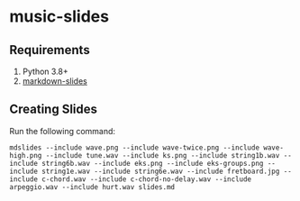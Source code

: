 # music-slides

## Requirements

1. Python 3.8+
2. [markdown-slides](https://gitlab.com/da_doomer/markdown-slides)

## Creating Slides

Run the following command:

```shell
mdslides --include wave.png --include wave-twice.png --include wave-high.png --include tune.wav --include ks.png --include string1b.wav --include string6b.wav --include eks.png --include eks-groups.png --include string1e.wav --include string6e.wav --include fretboard.jpg --include c-chord.wav --include c-chord-no-delay.wav --include arpeggio.wav --include hurt.wav slides.md
```
